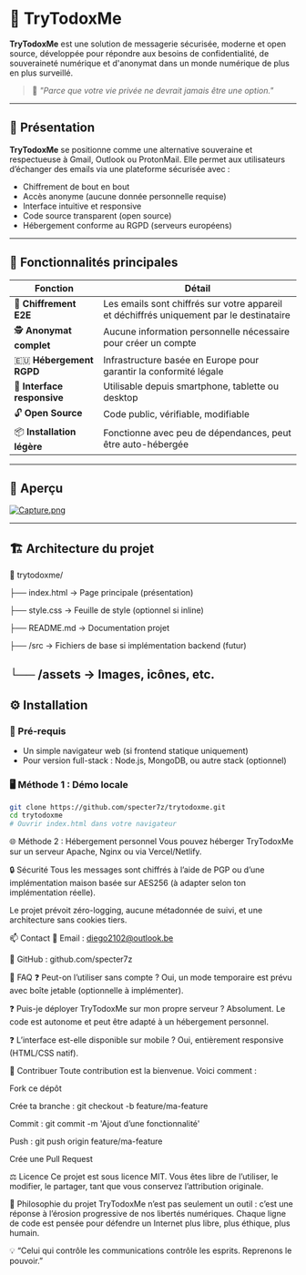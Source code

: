 # 📧 TryTodoxMe

**TryTodoxMe** est une solution de messagerie sécurisée, moderne et open source, développée pour répondre aux besoins de confidentialité, de souveraineté numérique et d'anonymat dans un monde numérique de plus en plus surveillé.

> 🔐 *"Parce que votre vie privée ne devrait jamais être une option."*

---

## 🚀 Présentation

**TryTodoxMe** se positionne comme une alternative souveraine et respectueuse à Gmail, Outlook ou ProtonMail. Elle permet aux utilisateurs d’échanger des emails via une plateforme sécurisée avec :

- Chiffrement de bout en bout
- Accès anonyme (aucune donnée personnelle requise)
- Interface intuitive et responsive
- Code source transparent (open source)
- Hébergement conforme au RGPD (serveurs européens)

---

## 🧰 Fonctionnalités principales

| Fonction                             | Détail |
|--------------------------------------|--------|
| 🔐 **Chiffrement E2E**               | Les emails sont chiffrés sur votre appareil et déchiffrés uniquement par le destinataire |
| 🕵️ **Anonymat complet**             | Aucune information personnelle nécessaire pour créer un compte |
| 🇪🇺 **Hébergement RGPD**             | Infrastructure basée en Europe pour garantir la conformité légale |
| 📱 **Interface responsive**          | Utilisable depuis smartphone, tablette ou desktop |
| 🔓 **Open Source**                   | Code public, vérifiable, modifiable |
| 📦 **Installation légère**           | Fonctionne avec peu de dépendances, peut être auto-hébergée |

---

## 📸 Aperçu

[![Capture.png](https://i.postimg.cc/0NsS1bdP/Capture.png)](https://postimg.cc/qN1q8B55)


---

## 🏗️ Architecture du projet

📁 trytodoxme/

├── index.html → Page principale (présentation)

├── style.css → Feuille de style (optionnel si inline)

├── README.md → Documentation projet

├── /src → Fichiers de base si implémentation backend (futur)

└── /assets → Images, icônes, etc.
---

## ⚙️ Installation

### 🔧 Pré-requis

- Un simple navigateur web (si frontend statique uniquement)
- Pour version full-stack : Node.js, MongoDB, ou autre stack (optionnel)

### 🖥️ Méthode 1 : Démo locale

```bash
git clone https://github.com/specter7z/trytodoxme.git
cd trytodoxme
# Ouvrir index.html dans votre navigateur
```
🌐 Méthode 2 : Hébergement personnel
Vous pouvez héberger TryTodoxMe sur un serveur Apache, Nginx ou via Vercel/Netlify.

🔒 Sécurité
Tous les messages sont chiffrés à l’aide de PGP ou d’une implémentation maison basée sur AES256 (à adapter selon ton implémentation réelle).

Le projet prévoit zéro-logging, aucune métadonnée de suivi, et une architecture sans cookies tiers.

📫 Contact
📧 Email : diego2102@outlook.be

🔗 GitHub : github.com/specter7z

🙋 FAQ
❓ Peut-on l’utiliser sans compte ?
Oui, un mode temporaire est prévu avec boîte jetable (optionnelle à implémenter).

❓ Puis-je déployer TryTodoxMe sur mon propre serveur ?
Absolument. Le code est autonome et peut être adapté à un hébergement personnel.

❓ L’interface est-elle disponible sur mobile ?
Oui, entièrement responsive (HTML/CSS natif).

🤝 Contribuer
Toute contribution est la bienvenue. Voici comment :

Fork ce dépôt

Crée ta branche : git checkout -b feature/ma-feature

Commit : git commit -m 'Ajout d’une fonctionnalité'

Push : git push origin feature/ma-feature

Crée une Pull Request

⚖️ Licence
Ce projet est sous licence MIT. Vous êtes libre de l’utiliser, le modifier, le partager, tant que vous conservez l’attribution originale.

🧠 Philosophie du projet
TryTodoxMe n’est pas seulement un outil : c’est une réponse à l’érosion progressive de nos libertés numériques. Chaque ligne de code est pensée pour défendre un Internet plus libre, plus éthique, plus humain.

💡 “Celui qui contrôle les communications contrôle les esprits. Reprenons le pouvoir.”

